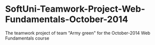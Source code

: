 SoftUni-Teamwork-Project-Web-Fundamentals-October-2014
======================================================

The teamwork project of team "Army green" for the October-2014 Web Fundamentals course
